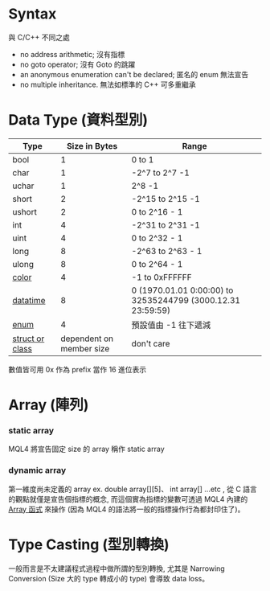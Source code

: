# Syntax

與 C/C++ 不同之處

* no address arithmetic; 沒有指標
* no goto operator; 沒有 Goto 的跳躍
* an anonymous enumeration can't be declared; 匿名的 enum 無法宣告
* no multiple inheritance. 無法如標準的 C++ 可多重繼承

# Data Type (資料型別)
| Type | Size in Bytes| Range |
| -- | -- | -- |
| bool | 1 | 0 to 1 |
| char | 1 | -2^7 to 2^7 -1 |
| uchar | 1 | 2^8 -1 |
| short | 2 | -2^15 to 2^15 -1 |
| ushort | 2 | 0 to 2^16 - 1 |
| int | 4 | -2^31 to 2^31 -1 |
| uint | 4 | 0 to 2^32 - 1 |
| long | 8 | -2^63 to 2^63 - 1 |
| ulong | 8 |  0 to 2^64 - 1 |
| [color](https://docs.mql4.com/basis/types/integer/color) | 4 | -1 to 0xFFFFFF |
| [datatime](https://docs.mql4.com/basis/types/integer/datetime) | 8 | 0 (1970.01.01 0:00:00) to 32535244799 (3000.12.31 23:59:59) |
| [enum](https://docs.mql4.com/basis/types/integer/enumeration) | 4 | 預設值由 -1 往下遞減 |
| [struct or class](https://docs.mql4.com/basis/types/classes) | dependent on member size | don't care |
數值皆可用 0x 作為 prefix 當作 16 進位表示

# Array (陣列)
### static array

MQL4 將宣告固定 size 的 array 稱作 static array

### dynamic array
第一維度尚未定義的 array ex. double array[][5]、 int array[] ...etc , 從 C 語言的觀點就僅是宣告個指標的概念, 而這個實為指標的變數可透過 MQL4 內建的 [Array 函式](https://docs.mql4.com/array) 來操作 (因為 MQL4 的語法將一般的指標操作行為都封印住了)。

# Type Casting (型別轉換)
一般而言是不太建議程式過程中做所謂的型別轉換, 尤其是 Narrowing Conversion (Size 大的 type 轉成小的 type) 會導致 data loss。